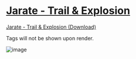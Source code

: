 # [Jarate - Trail & Explosion](https://github.com/hisprofile/blenderstuff/raw/main/Creations/blends/Jarate%20-%20Trail%20&%20Explosion.blend)
[Jarate - Trail & Explosion (Download)](https://github.com/hisprofile/blenderstuff/raw/main/Creations/blends/Jarate%20-%20Trail%20&%20Explosion.blend)

Tags will not be shown upon render.

![image](https://github.com/hisprofile/blenderstuff/assets/41131633/99584c5e-5aad-4f62-bdb9-cf7123f0f830)
